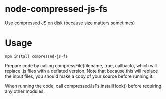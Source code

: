 # node-compressed-js-fs
Use compressed JS on disk (because size matters sometimes)

# Usage

`npm install compressed-js-fs`

Prepare code by calling compressFile(filename, true, callback), which will replace .js files with a deflated version.
Note that because this will replace the input files, you should make a copy of your source before running it.

When running the code, call compressedJsFs.installHook() before requiring any other modules.